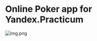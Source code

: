 Online Poker app for Yandex.Practicum
==============================


![img.png](https://oviland.ru/storage/ya-poker.png)